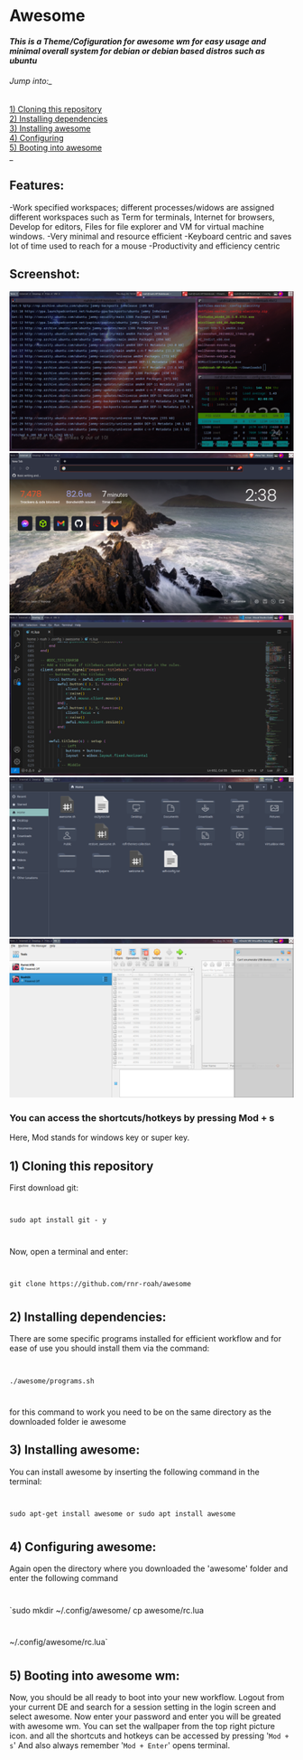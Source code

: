 # Awesome

#### _This is a Theme/Cofiguration for awesome wm for easy usage and minimal overall system for debian or debian based distros such as ubuntu_ 
###### Jump into:_
[1) Cloning this repository](https://github.com/rnr-roah/awesome/blob/main/README.md#1-cloning-this-repository) <br>
[2) Installing dependencies ](https://github.com/rnr-roah/awesome/blob/main/README.md#2installing-dependencies)<br>
[3) Installing awesome](https://github.com/rnr-roah/awesome/blob/main/README.md#3installing-awesome)<br>
[4) Configuring ](https://github.com/rnr-roah/awesome/blob/main/README.md#4configuring-awesome)<br>
[5) Booting into awesome](https://github.com/rnr-roah/awesome/blob/main/README.md#5booting-into-awesome-wm)<br>_
## Features:
-Work specified workspaces; different processes/widows are assigned different workspaces such as Term for terminals, Internet for browsers, Develop for editors, Files for file explorer and VM for virtual machine windows.
-Very minimal and resource efficient
-Keyboard centric and saves lot of time used to reach for a mouse
-Productivity and efficiency centric

## Screenshot:
![Screenshot of RoahOS](screenshot.png)![Screenshot of RoahOS](screenshot2.png)
![Screenshot of RoahOS](screenshot3.png)![Screenshot of RoahOS](screenshot4.png)
![Screenshot of RoahOS](screenshot5.png)

### You can access the shortcuts/hotkeys by pressing Mod + s
Here, Mod stands for windows key or super key.
## 1) Cloning this repository 
First download git:
#
`sudo apt install git - y`
#
Now, open a terminal and enter:
#
`git clone https://github.com/rnr-roah/awesome`
#
## 2) Installing dependencies:
There are some specific programs installed for efficient workflow and for ease of use you should install them via the command:
#
`./awesome/programs.sh`
#
for this command to work you need to be on the same directory as the downloaded folder ie awesome

## 3) Installing awesome:
You can install awesome by inserting the following command in the terminal:
#
`sudo apt-get install awesome or
sudo apt install awesome`
#
## 4) Configuring awesome:
Again open the directory where you downloaded the 'awesome' folder and enter the following command
#
`sudo mkdir ~/.config/awesome/ 
cp awesome/rc.lua 
#
~/.config/awesome/rc.lua`
#
## 5) Booting into awesome wm:
Now, you should be all ready to boot into your new workflow. Logout from your current DE and search for a session setting in the login screen and select awesome. Now enter your password and enter you will be greated with awesome wm.
You can set the wallpaper from the top right picture icon.
and all the shortcuts and hotkeys can be accessed by pressing '`Mod + s`'
And also always remember '`Mod + Enter`' opens terminal.





